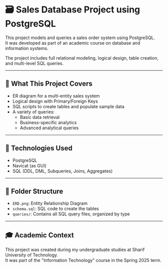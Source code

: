 # 🗃️ Sales Database Project using PostgreSQL

This project models and queries a sales order system using PostgreSQL.  
It was developed as part of an academic course on database and information systems.

The project includes full relational modeling, logical design, table creation, and multi-level SQL queries.

---

## 🧠 What This Project Covers

- ER diagram for a multi-entity sales system
- Logical design with Primary/Foreign Keys
- SQL scripts to create tables and populate sample data
- A variety of queries:
  - Basic data retrieval
  - Business-specific analytics
  - Advanced analytical queries

---

## 🔧 Technologies Used

- PostgreSQL
- Navicat (as GUI)
- SQL (DDL, DML, Subqueries, Joins, Aggregates)

---

## 📁 Folder Structure

- `ERD.png`: Entity Relationship Diagram
- `schema.sql`: SQL code to create the tables
- `queries/`: Contains all SQL query files, organized by type

---

## 🎓 Academic Context

This project was created during my undergraduate studies at Sharif University of Technology.  
It was part of the "Information Technology" course in the Spring 2025 term.
